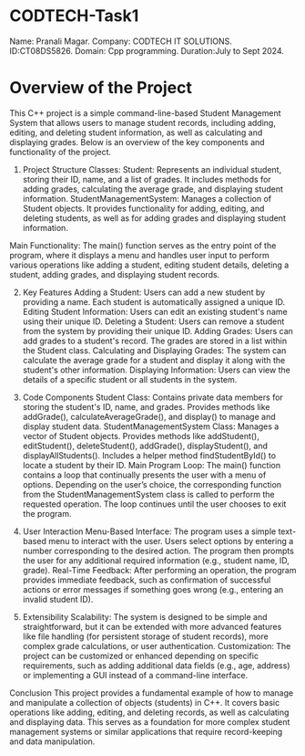 # CODTECH-Task1
 Name: Pranali  Magar.
 Company: CODTECH IT SOLUTIONS.
 ID:CT08DS5826.
 Domain: Cpp programming.
 Duration:July to Sept 2024.

# Overview of the Project
This C++ project is a simple command-line-based Student Management System that allows users to manage student records, including adding, editing, and deleting student information, as well as calculating and displaying grades. Below is an overview of the key components and functionality of the project.

1. Project Structure
Classes:
Student: Represents an individual student, storing their ID, name, and a list of grades. It includes methods for adding grades, calculating the average grade, and displaying student information.
StudentManagementSystem: Manages a collection of Student objects. It provides functionality for adding, editing, and deleting students, as well as for adding grades and displaying student information.

Main Functionality:
The main() function serves as the entry point of the program, where it displays a menu and handles user input to perform various operations like adding a student, editing student details, deleting a student, adding grades, and displaying student records.

2. Key Features
Adding a Student:
Users can add a new student by providing a name. Each student is automatically assigned a unique ID.
Editing Student Information:
Users can edit an existing student's name using their unique ID.
Deleting a Student:
Users can remove a student from the system by providing their unique ID.
Adding Grades:
Users can add grades to a student's record. The grades are stored in a list within the Student class.
Calculating and Displaying Grades:
The system can calculate the average grade for a student and display it along with the student's other information.
Displaying Information:
Users can view the details of a specific student or all students in the system.

3. Code Components
Student Class:
Contains private data members for storing the student's ID, name, and grades.
Provides methods like addGrade(), calculateAverageGrade(), and display() to manage and display student data.
StudentManagementSystem Class:
Manages a vector of Student objects.
Provides methods like addStudent(), editStudent(), deleteStudent(), addGrade(), displayStudent(), and displayAllStudents().
Includes a helper method findStudentById() to locate a student by their ID.
Main Program Loop:
The main() function contains a loop that continually presents the user with a menu of options.
Depending on the user’s choice, the corresponding function from the StudentManagementSystem class is called to perform the requested operation.
The loop continues until the user chooses to exit the program.

4. User Interaction
Menu-Based Interface:
The program uses a simple text-based menu to interact with the user.
Users select options by entering a number corresponding to the desired action.
The program then prompts the user for any additional required information (e.g., student name, ID, grade).
Real-Time Feedback:
After performing an operation, the program provides immediate feedback, such as confirmation of successful actions or error messages if something goes wrong (e.g., entering an invalid student ID).

5. Extensibility
Scalability:
The system is designed to be simple and straightforward, but it can be extended with more advanced features like file handling (for persistent storage of student records), more complex grade calculations, or user authentication.
Customization:
The project can be customized or enhanced depending on specific requirements, such as adding additional data fields (e.g., age, address) or implementing a GUI instead of a command-line interface.

Conclusion
This project provides a fundamental example of how to manage and manipulate a collection of objects (students) in C++. It covers basic operations like adding, editing, and deleting records, as well as calculating and displaying data. This serves as a foundation for more complex student management systems or similar applications that require record-keeping and data manipulation.







